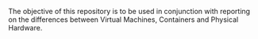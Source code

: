 The objective of this repository is to be used in conjunction with reporting on the differences between Virtual Machines, Containers and Physical Hardware.

